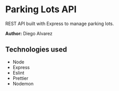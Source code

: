 # Parking Lots API

REST API built with Express to manage parking lots.

**Author:** Diego Alvarez

## Technologies used

- Node
- Express
- Eslint
- Prettier
- Nodemon
